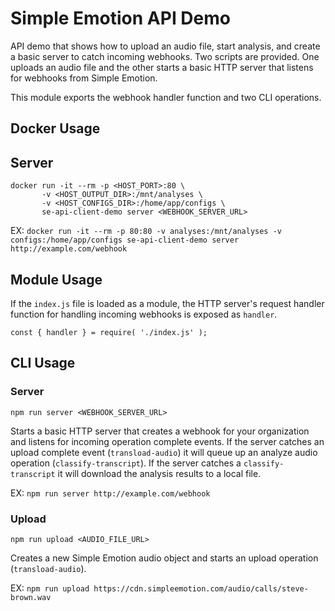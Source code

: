 # Simple Emotion API Demo
API demo that shows how to upload an audio file, start analysis, and create a basic server to catch incoming
webhooks. Two scripts are provided. One uploads an audio file and the other starts a basic HTTP server that
listens for webhooks from Simple Emotion.

This module exports the webhook handler function and two CLI operations.

## Docker Usage

## Server
```
docker run -it --rm -p <HOST_PORT>:80 \
       -v <HOST_OUTPUT_DIR>:/mnt/analyses \
       -v <HOST_CONFIGS_DIR>:/home/app/configs \
       se-api-client-demo server <WEBHOOK_SERVER_URL>
```

EX: `docker run -it --rm -p 80:80 -v analyses:/mnt/analyses -v configs:/home/app/configs se-api-client-demo server http://example.com/webhook`

## Module Usage

If the `index.js` file is loaded as a module, the HTTP server's request handler function for handling incoming
webhooks is exposed as `handler`.

```
const { handler } = require( './index.js' );
```

## CLI Usage

### Server
```
npm run server <WEBHOOK_SERVER_URL>
```

Starts a basic HTTP server that creates a webhook for your organization and listens for
incoming operation complete events. If the server catches an upload complete event (`transload-audio`)
it will queue up an analyze audio operation (`classify-transcript`). If the server catches a
`classify-transcript` it will download the analysis results to a local file.

EX: `npm run server http://example.com/webhook`

### Upload
```
npm run upload <AUDIO_FILE_URL>
```

Creates a new Simple Emotion audio object and starts an upload operation (`transload-audio`).

EX: `npm run upload https://cdn.simpleemotion.com/audio/calls/steve-brown.wav`
